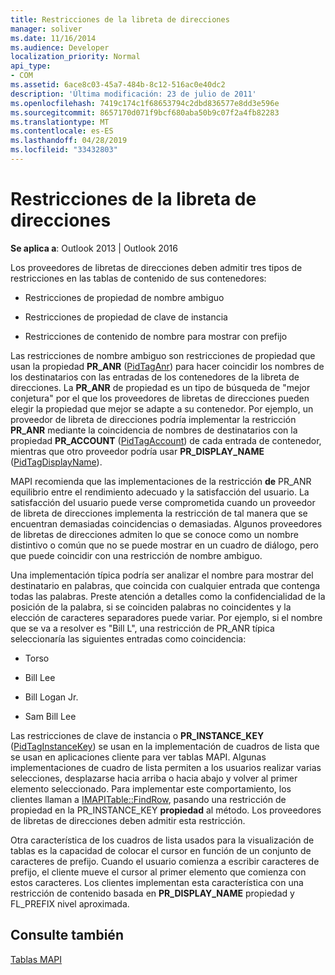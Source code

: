 ```yaml
---
title: Restricciones de la libreta de direcciones
manager: soliver
ms.date: 11/16/2014
ms.audience: Developer
localization_priority: Normal
api_type:
- COM
ms.assetid: 6ace8c03-45a7-484b-8c12-516ac0e40dc2
description: 'Última modificación: 23 de julio de 2011'
ms.openlocfilehash: 7419c174c1f68653794c2dbd836577e8dd3e596e
ms.sourcegitcommit: 8657170d071f9bcf680aba50b9c07f2a4fb82283
ms.translationtype: MT
ms.contentlocale: es-ES
ms.lasthandoff: 04/28/2019
ms.locfileid: "33432803"
---
```

# <a name="address-book-restrictions"></a>Restricciones de la libreta de direcciones

  
  
**Se aplica a**: Outlook 2013 | Outlook 2016 
  
Los proveedores de libretas de direcciones deben admitir tres tipos de restricciones en las tablas de contenido de sus contenedores:
  
- Restricciones de propiedad de nombre ambiguo
    
- Restricciones de propiedad de clave de instancia
    
- Restricciones de contenido de nombre para mostrar con prefijo
    
Las restricciones de nombre ambiguo son restricciones de propiedad que usan la propiedad **PR_ANR** ([PidTagAnr](pidtaganr-canonical-property.md)) para hacer coincidir los nombres de los destinatarios con las entradas de los contenedores de la libreta de direcciones. La **PR_ANR** de propiedad es un tipo de búsqueda de "mejor conjetura" por el que los proveedores de libretas de direcciones pueden elegir la propiedad que mejor se adapte a su contenedor. Por ejemplo, un proveedor de libreta de direcciones podría implementar la restricción **PR_ANR** mediante la coincidencia de nombres de destinatarios con la propiedad **PR_ACCOUNT** ([PidTagAccount](pidtagaccount-canonical-property.md)) de cada entrada de contenedor, mientras que otro proveedor podría usar **PR_DISPLAY_NAME** ([PidTagDisplayName](pidtagdisplayname-canonical-property.md)).
  
MAPI recomienda que las implementaciones de la restricción **de** PR_ANR equilibrio entre el rendimiento adecuado y la satisfacción del usuario. La satisfacción del usuario puede verse comprometida cuando un proveedor de libreta de direcciones implementa la restricción de tal manera que se encuentran demasiadas coincidencias o demasiadas. Algunos proveedores de libretas de direcciones admiten lo que se conoce como un nombre distintivo o común que no se puede mostrar en un cuadro de diálogo, pero que puede coincidir con una restricción de nombre ambiguo. 
  
Una implementación típica podría ser analizar el nombre para mostrar del destinatario en palabras, que coincida con cualquier entrada que contenga todas las palabras. Preste atención a detalles como la confidencialidad de la posición de la palabra, si se coinciden palabras no coincidentes y la elección de caracteres separadores puede variar. Por ejemplo, si el nombre que se va  a resolver es "Bill L", una restricción de PR_ANR típica seleccionaría las siguientes entradas como coincidencia: 
  
- Torso
    
- Bill Lee
    
- Bill Logan Jr. 
    
- Sam Bill Lee
    
Las restricciones de clave de instancia o **PR_INSTANCE_KEY** ([PidTagInstanceKey](pidtaginstancekey-canonical-property.md)) se usan en la implementación de cuadros de lista que se usan en aplicaciones cliente para ver tablas MAPI. Algunas implementaciones de cuadro de lista permiten a los usuarios realizar varias selecciones, desplazarse hacia arriba o hacia abajo y volver al primer elemento seleccionado. Para implementar este comportamiento, los clientes llaman a [IMAPITable::FindRow](imapitable-findrow.md), pasando una restricción de propiedad en la PR_INSTANCE_KEY **propiedad** al método. Los proveedores de libretas de direcciones deben admitir esta restricción. 
  
Otra característica de los cuadros de lista usados para la visualización de tablas es la capacidad de colocar el cursor en función de un conjunto de caracteres de prefijo. Cuando el usuario comienza a escribir caracteres de prefijo, el cliente mueve el cursor al primer elemento que comienza con estos caracteres. Los clientes implementan esta característica con una restricción de contenido basada en **PR_DISPLAY_NAME** propiedad y FL_PREFIX nivel aproximada. 
  
## <a name="see-also"></a>Consulte también



[Tablas MAPI](mapi-tables.md)

